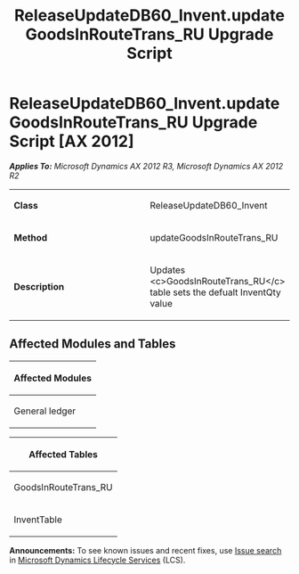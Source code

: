 ﻿---
title: ReleaseUpdateDB60_Invent.updateGoodsInRouteTrans_RU Upgrade Script
TOCTitle: ReleaseUpdateDB60_Invent.updateGoodsInRouteTrans_RU Upgrade Script
ms:assetid: a8de3c6c-1565-02c9-3974-91e10ce8cbb8
ms:mtpsurl: https://msdn.microsoft.com/en-us/library/JJ686405(v=AX.60)
ms:contentKeyID: 49710361
ms.date: 05/18/2015
mtps_version: v=AX.60
---

# ReleaseUpdateDB60\_Invent.updateGoodsInRouteTrans\_RU Upgrade Script [AX 2012]


_**Applies To:** Microsoft Dynamics AX 2012 R3, Microsoft Dynamics AX 2012 R2_

<table>
<colgroup>
<col style="width: 50%" />
<col style="width: 50%" />
</colgroup>
<tbody>
<tr class="odd">
<td><p><strong>Class</strong></p></td>
<td><p>ReleaseUpdateDB60_Invent</p></td>
</tr>
<tr class="even">
<td><p><strong>Method</strong></p></td>
<td><p>updateGoodsInRouteTrans_RU</p></td>
</tr>
<tr class="odd">
<td><p><strong>Description</strong></p></td>
<td><p>Updates &lt;c&gt;GoodsInRouteTrans_RU&lt;/c&gt; table sets the defualt InventQty value</p></td>
</tr>
</tbody>
</table>


## Affected Modules and Tables

<table>
<colgroup>
<col style="width: 100%" />
</colgroup>
<thead>
<tr class="header">
<th><p>Affected Modules</p></th>
</tr>
</thead>
<tbody>
<tr class="odd">
<td><p>General ledger</p></td>
</tr>
</tbody>
</table>


<table>
<colgroup>
<col style="width: 100%" />
</colgroup>
<thead>
<tr class="header">
<th><p>Affected Tables</p></th>
</tr>
</thead>
<tbody>
<tr class="odd">
<td><p>GoodsInRouteTrans_RU</p></td>
</tr>
<tr class="even">
<td><p>InventTable</p></td>
</tr>
</tbody>
</table>

  
**Announcements:** To see known issues and recent fixes, use [Issue search](http://go.microsoft.com/fwlink/?linkid=389258) in [Microsoft Dynamics Lifecycle Services](http://go.microsoft.com/fwlink/?linkid=306505) (LCS).

